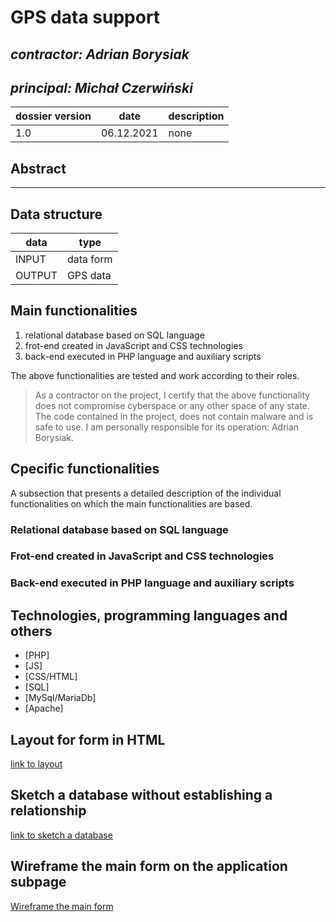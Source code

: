 # GPS data support

## _contractor: Adrian Borysiak_
## _principal: Michał Czerwiński_


| dossier version | date | description |
| ------ | ------ | ------ |
| 1.0 | 06.12.2021 | none |

## Abstract 
---


## Data structure

| data | type |
| ------ | ------ |
| INPUT | data form |
| OUTPUT | GPS data |

## Main functionalities

1. relational database based on SQL language
1. frot-end created in JavaScript and CSS technologies
1. back-end executed in PHP language and auxiliary scripts

The above functionalities are tested and work according to their roles.

> As a contractor on the project, I certify that the above functionality 
> does not compromise cyberspace or any other space of any state. 
> The code contained in the project, does not contain malware and is safe to use. 
> I am personally responsible for its operation: Adrian Borysiak.

## Cpecific functionalities

A subsection that presents a detailed description of the individual functionalities on which the main functionalities are based.

### Relational database based on SQL language

### Frot-end created in JavaScript and CSS technologies

### Back-end executed in PHP language and auxiliary scripts

## Technologies, programming languages and others

- [PHP]
- [JS]
- [CSS/HTML]
- [SQL]
- [MySql/MariaDb]
- [Apache]

## Layout for form in HTML

[link to layout][form]

## Sketch a database without establishing a relationship

[link to sketch a database][db]

## Wireframe the main form on the application subpage

[Wireframe the main form][wireframeMain]

 
 [form]: https://github.com/Michal3456/4ati/blob/main/2/sprites/DiagramAB.PNG
 
 [db]: https://github.com/Michal3456/4ati/blob/main/2/sprites/SketchAB.PNG
 
 [wireframeMain]: https://github.com/Michal3456/4ati/blob/main/2/sprites/a_wireframe_subpage.png
